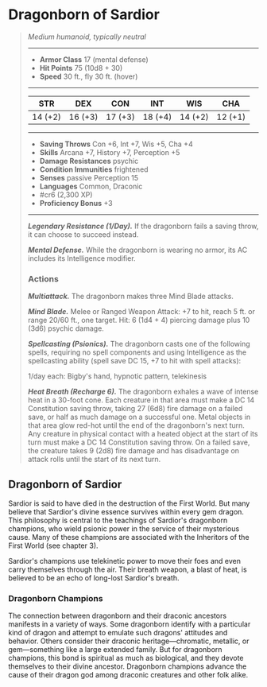 # Dragonborn of Sardior
>*Medium humanoid, typically neutral*
>___
>- **Armor Class** 17 (mental defense)
>- **Hit Points** 75 (10d8 + 30)
>- **Speed** 30 ft., fly 30 ft. (hover)
>___
>|STR|DEX|CON|INT|WIS|CHA|
>|:---:|:---:|:---:|:---:|:---:|:---:|
>|14 (+2)|16 (+3)|17 (+3)|18 (+4)|14 (+2)|12 (+1)|
>___
>- **Saving Throws** Con +6, Int +7, Wis +5, Cha +4
>- **Skills** Arcana +7, History +7, Perception +5
>- **Damage Resistances** psychic
>- **Condition Immunities** frightened
>- **Senses** passive Perception 15
>- **Languages** Common, Draconic
>- #cr6 (2,300 XP)
>- **Proficiency Bonus** +3
>___
>***Legendary Resistance (1/Day).*** If the dragonborn fails a saving throw, it can choose to succeed instead.  
>
>***Mental Defense.*** While the dragonborn is wearing no armor, its AC includes its Intelligence modifier.  
>
>### Actions
>***Multiattack.*** The dragonborn makes three Mind Blade attacks.  
>
>***Mind Blade.*** Melee  or Ranged Weapon Attack: +7 to hit, reach 5 ft. or range 20/60 ft., one target. Hit: 6 (1d4 + 4) piercing damage plus 10 (3d6) psychic damage.  
>
>***Spellcasting (Psionics).*** The dragonborn casts one of the following spells, requiring no spell components and using Intelligence as the spellcasting ability (spell save DC 15, +7 to hit with spell attacks):  
>
>1/day each: Bigby's hand, hypnotic pattern, telekinesis  
>
>
>***Heat Breath (Recharge 6).*** The dragonborn exhales a wave of intense heat in a 30-foot cone. Each creature in that area must make a DC 14 Constitution saving throw, taking 27 (6d8) fire damage on a failed save, or half as much damage on a successful one. Metal objects in that area glow red-hot until the end of the dragonborn's next turn. Any creature in physical contact with a heated object at the start of its turn must make a DC 14 Constitution saving throw. On a failed save, the creature takes 9 (2d8) fire damage and has disadvantage on attack rolls until the start of its next turn.

## Dragonborn of Sardior

Sardior is said to have died in the destruction of the First World. But many believe that Sardior's divine essence survives within every gem dragon. This philosophy is central to the teachings of Sardior's dragonborn champions, who wield psionic power in the service of their mysterious cause. Many of these champions are associated with the Inheritors of the First World (see chapter 3).

Sardior's champions use telekinetic power to move their foes and even carry themselves through the air. Their breath weapon, a blast of heat, is believed to be an echo of long-lost Sardior's breath.

### Dragonborn Champions
The connection between dragonborn and their draconic ancestors manifests in a variety of ways. Some dragonborn identify with a particular kind of dragon and attempt to emulate such dragons' attitudes and behavior. Others consider their draconic heritage—chromatic, metallic, or gem—something like a large extended family. But for dragonborn champions, this bond is spiritual as much as biological, and they devote themselves to their divine ancestor. Dragonborn champions advance the cause of their dragon god among draconic creatures and other folk alike.